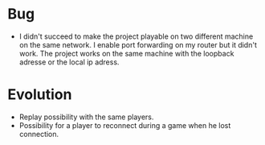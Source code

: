 # Bug

- I didn't succeed to make the project playable on two different machine on the same network. I enable port forwarding on my router but it didn't work. The project works on the same machine with the loopback adresse or the local ip adress.

# Evolution

- Replay possibility with the same players.
- Possibility for a player to reconnect during a game when he lost connection.

